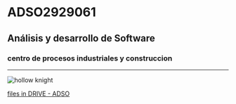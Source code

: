 # ADSO2929061

## Análisis y desarrollo de Software

### centro de procesos industriales y construccion 

---

![hollow knight](https://tinyurl.com/5yu3ztxe)

[files in DRIVE - ADSO](https://tinyurl.com/fyrpsyaj)




